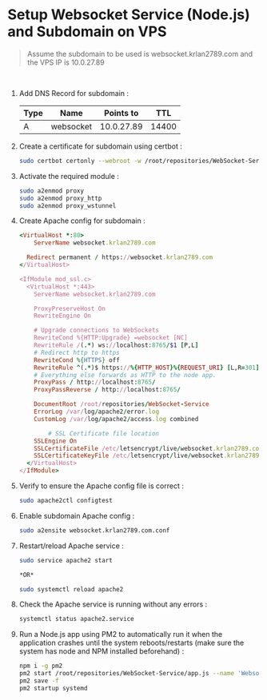 # Setup Websocket Service (Node.js) and Subdomain on VPS

> Assume the subdomain to be used is websocket.krlan2789.com and the VPS IP is 10.0.27.89

<br/>

1. Add DNS Record for subdomain :

    | Type | Name      | Points to  | TTL   |
    | ---- | --------- | ---------- | ----- |
    | A    | websocket | 10.0.27.89 | 14400 |

2. Create a certificate for subdomain using certbot :

    ```bash
    sudo certbot certonly --webroot -w /root/repositories/WebSocket-Service -d websocket.krlan2789.com
    ```

3. Activate the required module :

    ```bash
    sudo a2enmod proxy
    sudo a2enmod proxy_http
    sudo a2enmod proxy_wstunnel
    ```

4. Create Apache config for subdomain :

    ```ruby
    <VirtualHost *:80>
    	ServerName websocket.krlan2789.com

      Redirect permanent / https://websocket.krlan2789.com
    </VirtualHost>

    <IfModule mod_ssl.c>
      <VirtualHost *:443>
        ServerName websocket.krlan2789.com

        ProxyPreserveHost On
        RewriteEngine On

        # Upgrade connections to WebSockets
        RewriteCond %{HTTP:Upgrade} =websocket [NC]
        RewriteRule /(.*) ws://localhost:8765/$1 [P,L]
        # Redirect http to https
        RewriteCond %{HTTPS} off
        RewriteRule ^(.*)$ https://%{HTTP_HOST}%{REQUEST_URI} [L,R=301]
        # Everything else forwards as HTTP to the node app.
        ProxyPass / http://localhost:8765/
        ProxyPassReverse / http://localhost:8765/

        DocumentRoot /root/repositories/WebSocket-Service
        ErrorLog /var/log/apache2/error.log
        CustomLog /var/log/apache2/access.log combined

    		# SSL Certificate file location
        SSLEngine On
        SSLCertificateFile /etc/letsencrypt/live/websocket.krlan2789.com/fullchain.pem
        SSLCertificateKeyFile /etc/letsencrypt/live/websocket.krlan2789.com/privkey.pem
      </VirtualHost>
    </IfModule>
    ```

5. Verify to ensure the Apache config file is correct :

    ```bash
    sudo apache2ctl configtest
    ```

6. Enable subdomain Apache config :

    ```bash
    sudo a2ensite websocket.krlan2789.com.conf
    ```

7. Restart/reload Apache service :

    ```bash
    sudo service apache2 start

    *OR*

    sudo systemctl reload apache2
    ```

8. Check the Apache service is running without any errors :

    ```bash
    systemctl status apache2.service
    ```

9. Run a Node.js app using PM2 to automatically run it when the application crashes until the system reboots/restarts (make sure the system has node and NPM installed beforehand) :

    ```bash
    npm i -g pm2
    pm2 start /root/repositories/WebSocket-Service/app.js --name 'Websocket-Service-App'
    pm2 save -f
    pm2 startup systemd
    ```